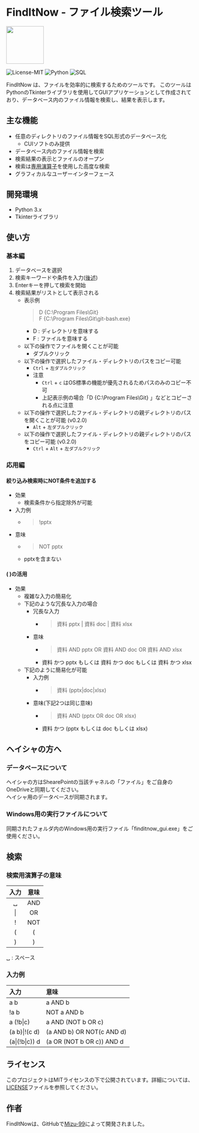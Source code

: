 # FindItNow - ファイル検索ツール

<img src=icon.ico width=100>

![License-MIT](https://img.shields.io/badge/license-MIT-blue.svg?style=flat)
![Python](https://custom-icon-badges.herokuapp.com/badge/Python-3572A5.svg?logo=Python&logoColor=white)
![SQL](https://custom-icon-badges.herokuapp.com/badge/SQL-e38c00.svg?logo=SQL&logoColor=white)

FindItNow は、ファイルを効率的に検索するためのツールです。
このツールはPythonのTkinterライブラリを使用してGUIアプリケーションとして作成されており、データベース内のファイル情報を検索し、結果を表示します。

## 主な機能

- 任意のディレクトリのファイル情報をSQL形式のデータベース化
  - CUIソフトのみ提供
- データベース内のファイル情報を検索
- 検索結果の表示とファイルのオープン
- 検索は[専用演算子](#検索)を使用した高度な検索
- グラフィカルなユーザーインターフェース

## 開発環境

- Python 3.x
- Tkinterライブラリ

## 使い方

### 基本編

1. データベースを選択
2. 検索キーワードや条件を入力([後述](#検索))
3. Enterキーを押して検索を開始
4. 検索結果がリストとして表示される
    - 表示例
        > D {C:\Program Files\Git}  
        > F {C:\Program Files\Git\git-bash.exe}
        - D : ディレクトリを意味する
        - F : ファイルを意味する
    - 以下の操作でファイルを開くことが可能
        - ダブルクリック
    - 以下の操作で選択したファイル・ディレクトリのパスをコピー可能
        - `Ctrl` + `左ダブルクリック`
        - 注意
            - `Ctrl` + `c` はOS標準の機能が優先されるためパスのみのコピー不可
            - 上記表示例の場合「D {C:\Program Files\Git} 」などとコピーされる点に注意
    - 以下の操作で選択したファイル・ディレクトリの親ディレクトリのパスを開くことが可能 (v0.2.0)
        - `Alt` + `左ダブルクリック`
    - 以下の操作で選択したファイル・ディレクトリの親ディレクトリのパスをコピー可能 (v0.2.0)
        - `Ctrl` + `Alt` + `左ダブルクリック`

### 応用編

#### 絞り込み検索時にNOT条件を追加する

- 効果
  - 検索条件から指定除外が可能
- 入力例
  - > !pptx
- 意味
  - > NOT pptx
  - pptxを含まない

#### ( )の活用

- 効果
  - 複雑な入力の簡易化
  - 下記のような冗長な入力の場合
    - 冗長な入力
      - > 資料 pptx | 資料 doc | 資料 xlsx
    - 意味
      - > 資料 AND pptx OR 資料 AND doc OR 資料 AND xlsx
      - 資料 かつ pptx もしくは 資料 かつ doc もしくは 資料 かつ xlsx
  - 下記のように簡易化が可能
    - 入力例
      - > 資料 (pptx|doc|xlsx)
    - 意味(下記2つは同じ意味)
      - > 資料 AND (pptx OR doc OR xlsx)
      - 資料 かつ (pptx もしくは doc もしくは xlsx)

## ヘイシャの方へ

### データベースについて

ヘイシャの方はShearePointの当該チャネルの「ファイル」をご自身のOneDriveと同期してください。  
ヘイシャ用のデータベースが同期されます。

### Windows用の実行ファイルについて

同期されたフォルダ内のWindows用の実行ファイル「finditnow_gui.exe」をご使用ください。

## 検索

### 検索用演算子の意味

| 入力 | 意味 |
| :--: | :--: |
| ␣    | AND  |
| \|   | OR   |
| !    | NOT  |
| (    | (    |
| )    | )    |

␣ : スペース

### 入力例

| 入力           | 意味                      |
| :-             | :-                        |
| a b            | a AND b                   |
| !a b           | NOT a AND b               |
| a (!b\|c)      | a AND (NOT b OR c)        |
| (a b)\|!(c d)  | (a AND b) OR NOT(c AND d) |
| (a\|(!b\|c)) d | (a OR (NOT b OR c)) AND d |

## ライセンス

このプロジェクトはMITライセンスの下で公開されています。詳細については、[LICENSE][LICENSE]ファイルを参照してください。

[LICENSE]: https://github.com/mizu-99/FindItNow/blob/master/LICENSE


## 作者
FindItNowは、GitHubで[Mizu-99][Mizu-99]によって開発されました。

[Mizu-99]: https://github.com/mizu-99
